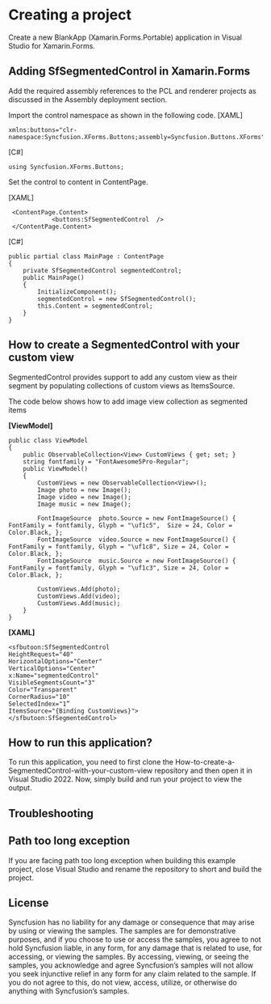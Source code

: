# Creating a project
Create a new BlankApp (Xamarin.Forms.Portable) application in Visual Studio for Xamarin.Forms.

## Adding SfSegmentedControl in Xamarin.Forms
Add the required assembly references to the PCL and renderer projects as discussed in the Assembly deployment  section.

Import the control namespace as shown in the following code.
[XAML]
```
xmlns:buttons="clr-namespace:Syncfusion.XForms.Buttons;assembly=Syncfusion.Buttons.XForms"
```
[C#]
```
using Syncfusion.XForms.Buttons;
```
Set the control to content in ContentPage.

[XAML]
```
 <ContentPage.Content>
            <buttons:SfSegmentedControl  />
 </ContentPage.Content>
```
[C#]
```
public partial class MainPage : ContentPage
{
    private SfSegmentedControl segmentedControl;
    public MainPage()
    {
        InitializeComponent();
        segmentedControl = new SfSegmentedControl();
        this.Content = segmentedControl;
    }
}
```
## How to create a SegmentedControl with your custom view

SegmentedControl provides support to add any custom view as their segment by populating collections of custom views as ItemsSource.

The code below shows how to add image view collection as segmented items

**[ViewModel]**
    
    public class ViewModel
    {
        public ObservableCollection<View> CustomViews { get; set; }
        string fontfamily = "FontAwesome5Pro-Regular";
        public ViewModel()
        {
            CustomViews = new ObservableCollection<View>();
            Image photo = new Image();
            Image video = new Image();
            Image music = new Image();

            FontImageSource  photo.Source = new FontImageSource() { FontFamily = fontfamily, Glyph = "\uf1c5",  Size = 24, Color = Color.Black, };
            FontImageSource  video.Source = new FontImageSource() { FontFamily = fontfamily, Glyph = "\uf1c8", Size = 24, Color = Color.Black, };
            FontImageSource  music.Source = new FontImageSource() { FontFamily = fontfamily, Glyph = "\uf1c3", Size = 24, Color = Color.Black, };

            CustomViews.Add(photo);
            CustomViews.Add(video);
            CustomViews.Add(music);
        }
    }

**[XAML]**
    
    <sfbutoon:SfSegmentedControl
    HeightRequest="40"
    HorizontalOptions="Center"
    VerticalOptions="Center"
    x:Name="segmentedControl"
    VisibleSegmentsCount="3"
    Color="Transparent"
    CornerRadius="10"
    SelectedIndex="1”
    ItemsSource="{Binding CustomViews}">    
    </sfbutoon:SfSegmentedControl>

 

## How to run this application?

To run this application, you need to first clone the How-to-create-a-SegmentedControl-with-your-custom-view repository and then open it in Visual Studio 2022. Now, simply build and run your project to view the output.

## <a name="troubleshooting"></a>Troubleshooting ##
## Path too long exception
If you are facing path too long exception when building this example project, close Visual Studio and rename the repository to short and build the project.

## License

Syncfusion has no liability for any damage or consequence that may arise by using or viewing the samples. The samples are for demonstrative purposes, and if you choose to use or access the samples, you agree to not hold Syncfusion liable, in any form, for any damage that is related to use, for accessing, or viewing the samples. By accessing, viewing, or seeing the samples, you acknowledge and agree Syncfusion’s samples will not allow you seek injunctive relief in any form for any claim related to the sample. If you do not agree to this, do not view, access, utilize, or otherwise do anything with Syncfusion’s samples.
